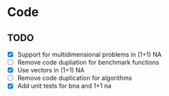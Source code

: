 # Code

## TODO

* [X] Support for multidimensional problems in (1+1) NA
* [ ] Remove code dupliation for benchmark functions
* [X] Use vectors in (1+1) NA
* [ ] Remove code duplication for algorithms
* [X] Add unit tests for bna and 1+1 na
